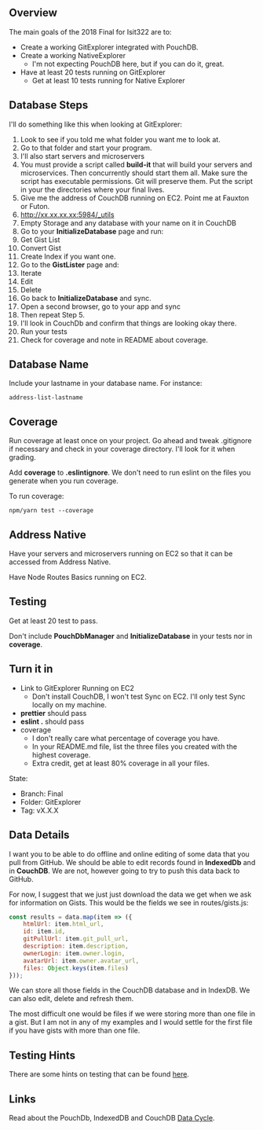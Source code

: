 ## Overview

The main goals of the 2018 Final for Isit322 are to:

- Create a working GitExplorer integrated with PouchDB.
- Create a working NativeExplorer
  - I'm not expecting PouchDB here, but if you can do it, great.
- Have at least 20 tests running on GitExplorer
  - Get at least 10 tests running for Native Explorer

## Database Steps

I'll do something like this when looking at GitExplorer:

1. Look to see if you told me what folder you want me to look at.
2. Go to that folder and start your program.
  1. I'll also start servers and microservers
  2. You must provide a script called **build-it** that will build your servers and microservices. Then concurrently should start them all. Make sure the script has executable permissions. Git will preserve them. Put the script in your the directories where your final lives.
3. Give me the address of CouchDB running on EC2. Point me at Fauxton or Futon.
  1. http://xx.xx.xx.xx:5984/_utils
3. Empty Storage and any database with your name on it in CouchDB
4. Go to your **InitializeDatabase** page and run:
  1. Get Gist List
  2. Convert Gist
  3. Create Index if you want one.
5. Go to the **GistLister** page and:
  1. Iterate
  2. Edit
  3. Delete
6. Go back to **InitializeDatabase** and sync.
7. Open a second browser, go to your app and sync
  1. Then repeat Step 5.
  2. I'll look in CouchDb and confirm that things are looking okay there.
8. Run your tests
9. Check for coverage and note in README about coverage.

## Database Name

Include your lastname in your database name. For instance:

```
address-list-lastname
```

## Coverage

Run coverage at least once on your project. Go ahead and tweak .gitignore if necessary and check in your coverage directory. I'll look for it when grading.

Add **coverage** to **.eslintignore**. We don't need to run eslint on the files you generate when you run coverage.

To run coverage:

```
npm/yarn test --coverage
```

## Address Native

Have your servers and microservers running on EC2 so that it can be accessed from Address Native.

Have Node Routes Basics running on EC2.

## Testing

Get at least 20 test to pass.

Don't include **PouchDbManager** and **InitializeDatabase** in your tests nor in **coverage**.

## Turn it in

- Link to GitExplorer Running on EC2
  - Don't install CouchDB, I won't test Sync on EC2. I'll only test Sync locally on my machine.
- **prettier** should pass
- **eslint .** should pass
- coverage
  - I don't really care what percentage of coverage you have.
  - In your README.md file, list the three files you created with the highest coverage.
  - Extra credit, get at least 80% coverage in all your files.

State:

- Branch: Final
- Folder: GitExplorer
- Tag: vX.X.X

## Data Details

I want you to be able to do offline and online editing of some data that you pull from GitHub. We should be able to edit records found in **IndexedDb** and in **CouchDB**. We are not, however going to try to push this data back to GitHub.

For now, I suggest that we just just download the data we get when we ask for information on Gists. This would be the fields we see in routes/gists.js:

```javascript
const results = data.map(item => ({
    htmlUrl: item.html_url,
    id: item.id,
    gitPullUrl: item.git_pull_url,
    description: item.description,
    ownerLogin: item.owner.login,
    avatarUrl: item.owner.avatar_url,
    files: Object.keys(item.files)
}));
```

We can store all those fields in the CouchDB database and in IndexDB. We can also edit, delete and refresh them.

The most difficult one would be files if we were storing more than one file in a gist. But I am not in any of my examples and I would settle for the first file if you have gists with more than one file.

## Testing Hints

There are some hints on testing that can be found [here][th].

## Links

Read about the PouchDb, IndexedDB and CouchDB [Data Cycle][pdbd].

[pdbd]: /teach/assignments/react/ReactAddressEditDialog.html#data-cycle

[th]: /teach/assignments/react/GitUserTesting.html
